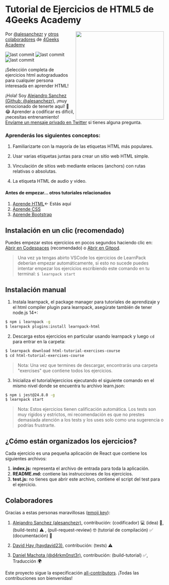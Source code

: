 # Tutorial de Ejercicios de HTML5 de 4Geeks Academy
<!-- hide -->
<a href="https://www.4geeksacademy.co"><img height="280" align="right" src="https://github.com/learnpack/html-tutorial-exercises-course/blob/master/HTML-badge.png"></a>

      
      
Por [@alesanchezr](https://twitter.com/alesanchezr) y [otros colaboradores](https://github.com/4GeeksAcadem/html-tutorial-exercises-course/graphs/contributors) de [4Geeks Academy](https://4geeksacademy.co/)

<p>
<img alt="last commit" src="https://img.shields.io/github/last-commit/4geeksacademy/javascript-arrays-exercises-tutorial" class="text-center" />
<img alt="last commit" src="https://img.shields.io/badge/build_by-Developers-blue" class="text-center" />
<img alt="last commit" src="https://img.shields.io/twitter/follow/4geeksacademy?style=social&logo=twitter" class="text-center" />
</p>

¡Selección completa de ejercicios html autograduados para cualquier persona interesada en aprender HTML!

¡Hola! Soy [Alejandro Sanchez (Github: @alesanchezr)](https://github.com/alesanchezr), ¡muy emocionado de tenerte aquí! 🎉 😂 Aprender a codificar es difícil, ¡necesitas entrenamiento! [Envíame un mensaje privado en Twitter](https://twitter.com/alesanchezr) si tienes alguna pregunta. 

<!-- endhide -->

### Aprenderás los siguientes conceptos:
 
1. Familiarizarte con la mayoría de las etiquetas HTML más populares.

2. Usar varias etiquetas juntas para crear un sitio web HTML simple.

3. Vinculación de sitios web mediante enlaces (anchors) con rutas relativas o absolutas.

4. La etiqueta HTML de audio y video.

<!-- hide -->
#### Antes de empezar... otros tutoriales relacionados

<ol>
  <li><a href="https://github.com/4GeeksAcademy/html-tutorial-exercises-course">Aprende HTML</a>← Estás aquí</li>
  <li><a href="https://github.com/4GeeksAcademy/css-tutorial-exercises-course">Aprende CSS</a></li>
  <li><a href="https://github.com/4GeeksAcademy/bootstrap-exercises-tutorial">Aprende Bootstrap</a></li>
</ol>

## Instalación en un clic (recomendado)

Puedes empezar estos ejercicios en pocos segundos haciendo clic en: [Abrir en Codespaces](https://codespaces.new/?repo=4GeeksAcademy/css-layouts-tutorial-exercises) (recomendado) o [Abrir en Gitpod](https://gitpod.io#https://github.com/4GeeksAcademy/css-layouts-tutorial-exercises.git).

> Una vez ya tengas abirto VSCode los ejercicios de LearnPack deberían empezar automáticamente, si esto no sucede puedes intentar empezar los ejercicios escribiendo este comando en tu terminal: `$ learnpack start`

## Instalación manual

1. Instala learnpack, el package manager para tutoriales de aprendizaje y el html compiler plugin para learnpack, asegúrate también de tener node.js 14+:

```sh
$ npm i learnpack -g
$ learnpack plugins:install learnpack-html
```

2. Descarga estos ejercicios en particular usando learnpack y luego `cd` para entrar en la carpeta:

```sh
$ learnpack download html-tutorial-exercises-course
$ cd html-tutorial-exercises-course
```

> Nota: Una vez que termines de descargar, encontrarás una carpeta "exercises" que contiene todos los ejercicios.

3. Inicializa el tutorial/ejercicios ejecutando el siguiente comando en el mismo nivel donde se encuentra tu archivo learn.json:

```sh
$ npm i jest@24.8.0 -g
$ learnpack start
```

<!-- endhide -->

> Nota: Estos ejercicios tienen calificación automática. Los tests son muy rígidos y estrictos, mi recomendación es que no prestes demasiada atención a los tests y los uses solo como una sugerencia o podrías frustrarte.

## ¿Cómo están organizados los ejercicios?

Cada ejercicio es una pequeña aplicación de React que contiene los siguientes archivos:

1. **index.js:** representa el archivo de entrada para toda la aplicación.
2. **README.md:** contiene las instrucciones de los ejercicios.
3. **test.js:** no tienes que abrir este archivo, contiene el script del test para el ejercicio.

## Colaboradores

Gracias a estas personas maravillosas ([emoji key](https://github.com/kentcdodds/all-contributors#emoji-key)):

1. [Alejandro Sanchez (alesanchezr)](https://github.com/alesanchezr), contribución: (codificador) 💻 (idea) 🤔, (build-tests) ⚠️ , (pull-request-review) 🤓 (tutorial de compilación) ✅ (documentación) 📖

2. [David Hay (haydavid23)](https://github.com/haydavid23), contribución: (tests) ⚠️

3. [Daniel Machota (@d4rkm0nst3r)](https://github.com/d4rkm0nst3r), contribución: (build-tutorial) ✅, Traducción 🌍

Este proyecto sigue la especificación [all-contributors](https://github.com/kentcdodds/all-contributors). ¡Todas las contribuciones son bienvenidas!
